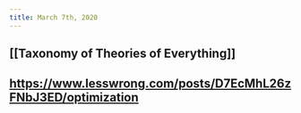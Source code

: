 ```yaml
---
title: March 7th, 2020
---
```


## [[Taxonomy of Theories of Everything]]

## https://www.lesswrong.com/posts/D7EcMhL26zFNbJ3ED/optimization
